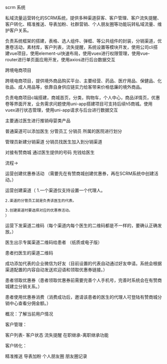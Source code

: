 scrm 系统

私域流量运营转化的SCRM系统，提供多种渠道获客、客户管理、客户流失提醒、客户转化、精准推送、导表加粉、社群营销、个人朋友圈等功能玩转私域流量、维护客户关系。

负责系统框架的搭建，表格、选人组件、弹框、等公共组件的封装，分销渠道，优惠卷活动，素材库，客户列表，流失提醒，系统设置等模块开发，使用公司cli搭建vue项目，使用element-ui快速布局，使用vuex进行权限管理，使用vue-router进行单页面应用开发，使用axios进行后台数据交互


跨境电商项目

  跨境电商项目，提供境外商品购买平台、主要经营、药品、医疗用品、保健品、化妆品、成人用品等，依靠自身供应链实力给客带来价格低廉的境外商品。

负责电商项目c端搭建，商城首页，分类，购物车，个人中心，商品详情页，优惠卷等界面开发，业务需求问题使用uni-app搭建项目可支持后续h5商城。使用vuex进行状态管理，使用uni-app请求与后台进行数据交互


主要通过医生进行推销母婴类产品


普通渠道可以添加医生 分管员工 分销员 所属的医院进行划分

管理员新建分销渠道 分销员找医生加入到分销渠道



对接有赞商城 通过医生提供的号码 充钱给医生

流程->

运营创建优惠券活动 （需要先在有赞商城创建优惠券，再在SCRM系统中创建活动。）

运营创建渠道（
    1.一个渠道仅支持设置一个代理人。

    2.渠道的分管员工就是负责该医生的代表。

    3.创建渠道时要选择对应的优惠券活动。
    ）

运营下发渠道二维码（每个渠道内每个医生的二维码都是不一样的，要确认正确发放。）

医生出示专属渠道二维码给患者 （纸质或电子版）

患者扫医生的渠道二维码

成功添加代表的企业微信为好友（目前设置的代表自动通过好友申请。系统会根据渠道配置的内容自动发送欢迎语和领取优惠券链接。）

患者领取优惠券（患者领取优惠券前需要完善个人手机号，完善时系统会在有赞商城建立分销关系。）

患者使用优惠券消费（消费成功后，邀请该患者的医生的代理人可登陆有赞商城分销中心查看分佣金额。）


概况：了解当前用户情况

客户管理： 

  客户列表- 客户状态
  流失提醒
  在职继承-离职继承功能 

客户转化：

  精准推送
  导表加粉
  个人朋友圈
  朋友圈记录